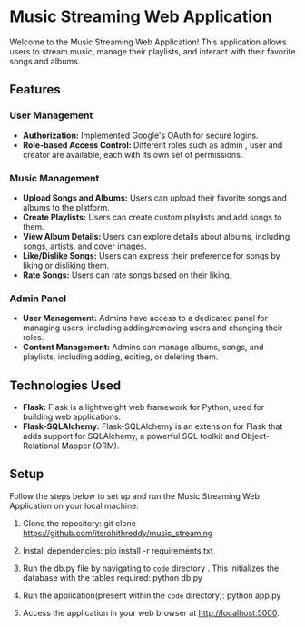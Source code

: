 # Music Streaming Web Application

Welcome to the Music Streaming Web Application! This application allows users to stream music, manage their playlists, and interact with their favorite songs and albums.

## Features

### User Management
- **Authorization:** Implemented Google's OAuth for secure logins.
- **Role-based Access Control:** Different roles such as admin , user and creator are available, each with its own set of permissions.

### Music Management
- **Upload Songs and Albums:** Users can upload their favorite songs and albums to the platform.
- **Create Playlists:** Users can create custom playlists and add songs to them.
- **View Album Details:** Users can explore details about albums, including songs, artists, and cover images.
- **Like/Dislike Songs:** Users can express their preference for songs by liking or disliking them.
- **Rate Songs:** Users can rate songs based on their liking.

### Admin Panel
- **User Management:** Admins have access to a dedicated panel for managing users, including adding/removing users and changing their roles.
- **Content Management:** Admins can manage albums, songs, and playlists, including adding, editing, or deleting them.

## Technologies Used

- **Flask:** Flask is a lightweight web framework for Python, used for building web applications.
- **Flask-SQLAlchemy:** Flask-SQLAlchemy is an extension for Flask that adds support for SQLAlchemy, a powerful SQL toolkit and Object-Relational Mapper (ORM).

## Setup

Follow the steps below to set up and run the Music Streaming Web Application on your local machine:


1. Clone the repository:
   git clone https://github.com/itsrohithreddy/music_streaming


2. Install dependencies:
   pip install -r requirements.txt

3. Run the db.py file by navigating to `code` directory . This initializes the database with the tables required:
   python db.py

4. Run the application(present within the `code` directory):
   python app.py

5. Access the application in your web browser at [http://localhost:5000](http://localhost:5000).



